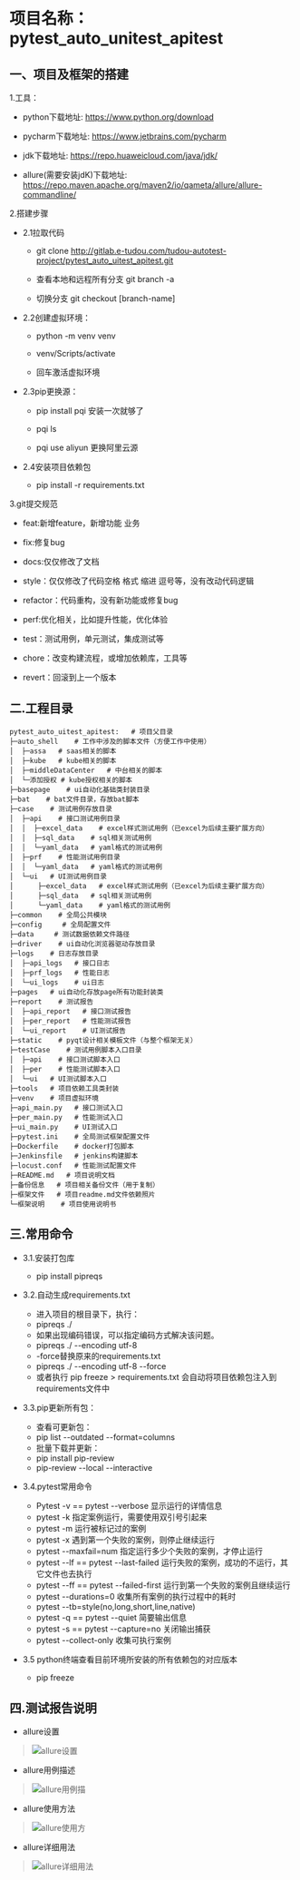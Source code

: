 # 项目名称：pytest_auto_unitest_apitest

## 一、项目及框架的搭建

1.工具：

- python下载地址: <https://www.python.org/download>

- pycharm下载地址: <https://www.jetbrains.com/pycharm>

- jdk下载地址: <https://repo.huaweicloud.com/java/jdk/>

- allure(需要安装jdK)下载地址: <https://repo.maven.apache.org/maven2/io/qameta/allure/allure-commandline/>

2.搭建步骤

- 2.1拉取代码
  
  - git clone <http://gitlab.e-tudou.com/tudou-autotest-project/pytest_auto_uitest_apitest.git>
  
  - 查看本地和远程所有分支 git branch -a
  
  - 切换分支 git checkout [branch-name]

- 2.2创建虚拟环境：

  - python -m venv venv

  - venv/Scripts/activate

  - 回车激活虚拟环境

- 2.3pip更换源：
  
  - pip install pqi 安装一次就够了
  
  - pqi ls

  - pqi use aliyun 更换阿里云源

- 2.4安装项目依赖包

  - pip install -r requirements.txt

3.git提交规范

- feat:新增feature，新增功能 业务
  
- fix:修复bug
  
- docs:仅仅修改了文档
  
- style：仅仅修改了代码空格 格式 缩进 逗号等，没有改动代码逻辑
  
- refactor：代码重构，没有新功能或修复bug
  
- perf:优化相关，比如提升性能，优化体验
  
- test：测试用例，单元测试，集成测试等
  
- chore：改变构建流程，或增加依赖库，工具等
  
- revert：回滚到上一个版本

## 二.工程目录

```text.
pytest_auto_uitest_apitest:   # 项目父目录
├─auto_shell    # 工作中涉及的脚本文件（方便工作中使用）
│  ├─assa   # saas相关的脚本
│  ├─kube   # kube相关的脚本
│  ├─middleDataCenter   # 中台相关的脚本
│  └─添加授权 # kube授权相关的脚本
├─basepage    # ui自动化基础类封装目录 
├─bat    # bat文件目录，存放bat脚本
├─case    # 测试用例存放目录
│  ├─api    # 接口测试用例目录
│  │  ├─excel_data    # excel样式测试用例（已excel为后续主要扩展方向）
│  │  ├─sql_data    # sql相关测试用例
│  │  └─yaml_data   # yaml格式的测试用例
│  ├─prf    # 性能测试用例目录
│  │  └─yaml_data   # yaml格式的测试用例
│  └─ui   # UI测试用例目录
│      ├─excel_data   # excel样式测试用例（已excel为后续主要扩展方向）
│      ├─sql_data   # sql相关测试用例
│      └─yaml_data    # yaml格式的测试用例
├─common    # 全局公共模块
├─config     # 全局配置文件
├─data     # 测试数据依赖文件路径
├─driver    # ui自动化浏览器驱动存放目录
├─logs    # 日志存放目录
│  ├─api_logs   # 接口日志
│  ├─prf_logs   # 性能日志
│  └─ui_logs    # ui日志
├─pages   # ui自动化存放page所有功能封装类
├─report    # 测试报告
│  ├─api_report   # 接口测试报告
│  ├─per_report   # 性能测试报告
│  └─ui_report    # UI测试报告
├─static    # pyqt设计相关模板文件（与整个框架无关）
├─testCase    # 测试用例脚本入口目录
│  ├─api    # 接口测试脚本入口
│  ├─per    # 性能测试脚本入口
│  └─ui   # UI测试脚本入口
├─tools   # 项目依赖工具类封装
├─venv    # 项目虚拟环境
├─api_main.py   # 接口测试入口
├─per_main.py   # 性能测试入口
├─ui_main.py    # UI测试入口
├─pytest.ini    # 全局测试框架配置文件
├─Dockerfile    # docker打包脚本
├─Jenkinsfile   # jenkins构建脚本
├─locust.conf   # 性能测试配置文件
├─README.md   # 项目说明文档
├─备份信息   # 项目相关备份文件（用于复制）
├─框架文件   # 项目readme.md文件依赖照片
└─框架说明    # 项目使用说明书
```

## 三.常用命令

- 3.1.安装打包库
  - pip install pipreqs

- 3.2.自动生成requirements.txt
  - 进入项目的根目录下，执行：
  - pipreqs ./
  - 如果出现编码错误，可以指定编码方式解决该问题。
  - pipreqs ./ --encoding utf-8
  - -force替换原来的requirements.txt
  - pipreqs ./ --encoding utf-8 --force
  - 或者执行 pip freeze > requirements.txt  会自动将项目依赖包注入到requirements文件中

- 3.3.pip更新所有包：
  - 查看可更新包：
  - pip list --outdated --format=columns
  - 批量下载并更新：
  - pip install pip-review
  - pip-review --local --interactive

- 3.4.pytest常用命令
  - Pytest -v == pytest --verbose 显示运行的详情信息
  - pytest -k 指定案例运行，需要使用双引号引起来
  - pytest -m 运行被标记过的案例
  - pytest -x 遇到第一个失败的案例，则停止继续运行
  - pytest --maxfail=num 指定运行多少个失败的案例，才停止运行
  - pytest --lf == pytest --last-failed 运行失败的案例，成功的不运行，其它文件也去执行
  - pytest --ff == pytest --failed-first 运行到第一个失败的案例且继续运行
  - pytest --durations=0 收集所有案例的执行过程中的耗时
  - pytest --tb=style(no,long,short,line,native)
  - pytest -q == pytest --quiet 简要输出信息
  - pytest -s == pytest --capture=no 关闭输出捕获
  - pytest --collect-only 收集可执行案例

- 3.5 python终端查看目前环境所安装的所有依赖包的对应版本
  - pip freeze

## 四.测试报告说明

- allure设置

> ![allure设置](../框架文件/allure设置.png)

- allure用例描述

> ![allure用例描](../框架文件/allure用例描述.png)

- allure使用方法

> ![allure使用方](../框架文件/allure使用方法.png)

- allure详细用法

> ![allure详细用法](../框架文件/allure详细用法.png)
